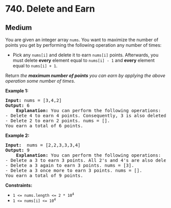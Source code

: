 # 740. Delete and Earn

## Medium

You are given an integer array `nums`. You want to maximize the number of points you get by performing the following operation any number of times:

- Pick any `nums[i]` and delete it to earn `nums[i]` points. Afterwards, you must delete **every** element equal to `nums[i] - 1` and **every** element equal to `nums[i] + 1`.

Return *the* ***maximum number of points*** *you can earn by applying the above operation some number of times*.

**Example 1:**
<pre><strong>Input:</strong> nums = [3,4,2]
<strong>Output:</strong> 6
    <strong>Explanation:</strong> You can perform the following operations:
- Delete 4 to earn 4 points. Consequently, 3 is also deleted. nums = [2].
- Delete 2 to earn 2 points. nums = [].
You earn a total of 6 points.
</pre>

**Example 2:**
<pre><strong>Input:</strong>  nums = [2,2,3,3,3,4]
<strong>Output:</strong> 9
    <strong>Explanation:</strong> You can perform the following operations:
- Delete a 3 to earn 3 points. All 2's and 4's are also deleted. nums = [3,3].
- Delete a 3 again to earn 3 points. nums = [3].
- Delete a 3 once more to earn 3 points. nums = [].
You earn a total of 9 points.
</pre>

**Constraints:**
- <code>1 <= nums.length <= 2 * 10<sup>4</sup></code>
- <code>1 <= nums[i] <= 10<sup>4</sup></code>
